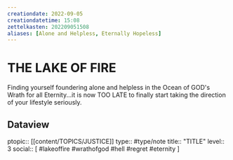 ```yaml
---
creationdate: 2022-09-05
creationdatetime: 15:08
zettelkasten: 202209051508
aliases: [Alone and Helpless, Eternally Hopeless]
---
```

# THE LAKE OF FIRE
Finding yourself foundering alone and helpless in the Ocean of GOD's Wrath for all Eternity...it is now TOO LATE to finally start taking the direction of your lifestyle seriously.

## Dataview
ptopic:: [[content/TOPICS/JUSTICE]]
type:: #type/note
title:: "TITLE"
level:: 3
social:: [ #lakeoffire #wrathofgod #hell #regret #eternity ]
